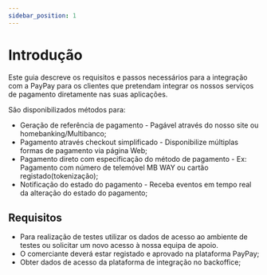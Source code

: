 ```yaml
---
sidebar_position: 1
---
```


# Introdução

Este guia descreve os requisitos e passos necessários para a integração com a PayPay para os clientes que pretendam integrar os nossos serviços de pagamento diretamente nas suas aplicações.

São disponibilizados métodos para:

-   Geração de referência de pagamento - Pagável através do nosso site ou homebanking/Multibanco;
-   Pagamento através checkout simplificado - Disponibilize múltiplas formas de pagamento via página Web;
-   Pagamento direto com especificação do método de pagamento - Ex: Pagamento com número de telemóvel MB WAY ou cartão registado(tokenização);
-   Notificação do estado do pagamento - Receba eventos em tempo real da alteração do estado do pagamento;

## Requisitos

-   Para realização de testes utilizar os dados de acesso ao ambiente de testes ou solicitar um novo acesso à nossa equipa de apoio.
-   O comerciante deverá estar registado e aprovado na plataforma PayPay;
-   Obter dados de acesso da plataforma de integração no backoffice;
